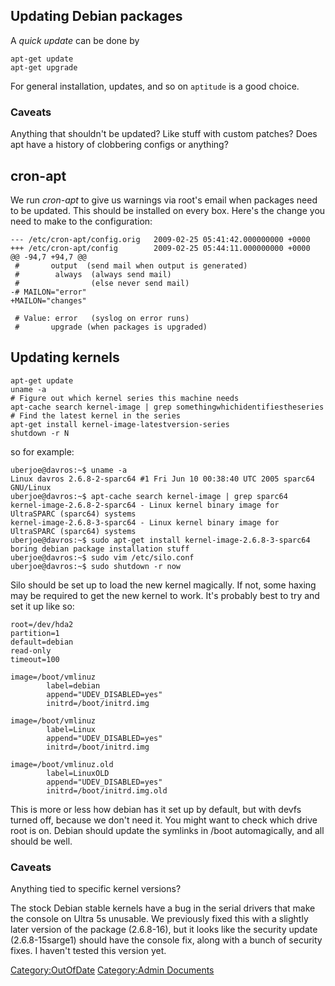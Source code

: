 ## Updating Debian packages

A *quick update* can be done by

    apt-get update
    apt-get upgrade

For general installation, updates, and so on `aptitude` is a good
choice.

### Caveats

Anything that shouldn't be updated? Like stuff with custom patches? Does
apt have a history of clobbering configs or anything?

## cron-apt

We run *cron-apt* to give us warnings via root's email when packages
need to be updated. This should be installed on every box. Here's the
change you need to make to the configuration:

    --- /etc/cron-apt/config.orig   2009-02-25 05:41:42.000000000 +0000
    +++ /etc/cron-apt/config        2009-02-25 05:44:11.000000000 +0000
    @@ -94,7 +94,7 @@
     #       output  (send mail when output is generated)
     #        always  (always send mail)
     #                (else never send mail)
    -# MAILON="error"
    +MAILON="changes"

     # Value: error   (syslog on error runs)
     #       upgrade (when packages is upgraded)

## Updating kernels

    apt-get update
    uname -a                                                                # Figure out which kernel series this machine needs
    apt-cache search kernel-image | grep somethingwhichidentifiestheseries  # Find the latest kernel in the series
    apt-get install kernel-image-latestversion-series
    shutdown -r N

so for example:

    uberjoe@davros:~$ uname -a
    Linux davros 2.6.8-2-sparc64 #1 Fri Jun 10 00:38:40 UTC 2005 sparc64 GNU/Linux
    uberjoe@davros:~$ apt-cache search kernel-image | grep sparc64
    kernel-image-2.6.8-2-sparc64 - Linux kernel binary image for UltraSPARC (sparc64) systems
    kernel-image-2.6.8-3-sparc64 - Linux kernel binary image for UltraSPARC (sparc64) systems
    uberjoe@davros:~$ sudo apt-get install kernel-image-2.6.8-3-sparc64
    boring debian package installation stuff
    uberjoe@davros:~$ sudo vim /etc/silo.conf
    uberjoe@davros:~$ sudo shutdown -r now

Silo should be set up to load the new kernel magically. If not, some
haxing may be required to get the new kernel to work. It's probably best
to try and set it up like so:

    root=/dev/hda2
    partition=1
    default=debian
    read-only
    timeout=100

    image=/boot/vmlinuz
            label=debian
            append="UDEV_DISABLED=yes"
            initrd=/boot/initrd.img

    image=/boot/vmlinuz
            label=Linux
            append="UDEV_DISABLED=yes"
            initrd=/boot/initrd.img

    image=/boot/vmlinuz.old
            label=LinuxOLD
            append="UDEV_DISABLED=yes"
            initrd=/boot/initrd.img.old

This is more or less how debian has it set up by default, but with devfs
turned off, because we don't need it. You might want to check which
drive root is on. Debian should update the symlinks in /boot
automagically, and all should be well.

### Caveats

Anything tied to specific kernel versions?

The stock Debian stable kernels have a bug in the serial drivers that
make the console on Ultra 5s unusable. We previously fixed this with a
slightly later version of the package (2.6.8-16), but it looks like the
security update (2.6.8-15sarge1) should have the console fix, along with
a bunch of security fixes. I haven't tested this version yet.

[Category:OutOfDate](Category:OutOfDate "wikilink") [Category:Admin
Documents](Category:Admin_Documents "wikilink")